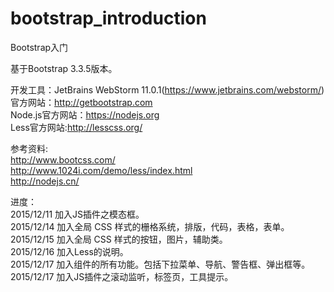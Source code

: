 # bootstrap_introduction
Bootstrap入门<br>

基于Bootstrap 3.3.5版本。<br>

开发工具：JetBrains WebStorm 11.0.1(https://www.jetbrains.com/webstorm/)<br>
官方网站：http://getbootstrap.com <br>
Node.js官方网站：https://nodejs.org<br>
Less官方网站:http://lesscss.org/<br>

参考资料: <br>
http://www.bootcss.com/<br>
http://www.1024i.com/demo/less/index.html<br>
http://nodejs.cn/<br>
         

进度：<br>
2015/12/11  加入JS插件之模态框。<br>
2015/12/14  加入全局 CSS 样式的栅格系统，排版，代码，表格，表单。<br>
2015/12/15  加入全局 CSS 样式的按钮，图片，辅助类。<br>
2015/12/16  加入Less的说明。<br>
2015/12/17  加入组件的所有功能。包括下拉菜单、导航、警告框、弹出框等。<br>
2015/12/17  加入JS插件之滚动监听，标签页，工具提示。<br>